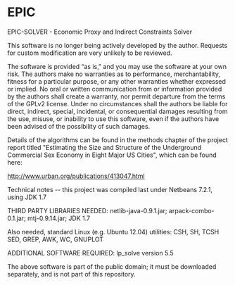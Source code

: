 EPIC
====

EPIC-SOLVER - Economic Proxy and Indirect Constraints Solver

This software is no longer being actively developed by the author.
Requests for custom modification are very unlikely to be reviewed.

The software is provided “as is," and you may use the software at your own risk.
The authors make no warranties as to performance, merchantability, fitness for a 
particular purpose, or any other warranties whether expressed or implied.
No oral or written communication from or information provided by the authors
shall create a warranty, nor permit departure from the terms of the GPLv2 license.
Under no circumstances shall the authors be liable for direct, indirect, 
special, incidental, or consequential damages resulting from the use, misuse, 
or inability to use this software, even if the authors have been advised of 
the possibility of such damages.

Details of the algorithms can be found in the methods chapter of the project report
titled "Estimating the Size and Structure of the Underground Commercial Sex 
Economy in Eight Major US Cities", which can be found here:

http://www.urban.org/publications/413047.html

Technical notes -- this project was compiled last under Netbeans 7.2.1, using JDK 1.7

THIRD PARTY LIBRARIES NEEDED:
netlib-java-0.9.1.jar; 
arpack-combo-0.1.jar; 
mtj-0.9.14.jar; 
JDK 1.7

Also needed, standard Linux (e.g. Ubuntu 12.04) utilities:
CSH, SH, TCSH SED, GREP, AWK, WC, GNUPLOT

ADDITIONAL SOFTWARE REQUIRED:
lp_solve version 5.5

The above software is part of the public domain; it must be downloaded 
separately, and is not part of this repository.
